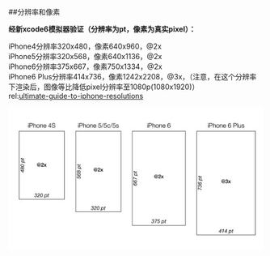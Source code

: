 ##分辨率和像素

**经新xcode6模拟器验证（分辨率为pt，像素为真实pixel）：**

iPhone4分辨率320x480，像素640x960，@2x<br>
iPhone5分辨率320x568，像素640x1136，@2x<br>
iPhone6分辨率375x667，像素750x1334，@2x<br>
iPhone6 Plus分辨率414x736，像素1242x2208，@3x，（注意，在这个分辨率下渲染后，图像等比降低pixel分辨率至1080p(1080x1920)）<br>
rel:[ultimate-guide-to-iphone-resolutions](http://www.paintcodeapp.com/news/ultimate-guide-to-iphone-resolutions)

![iphone_resolutions](uploads/iphone_resolutions.jpg)